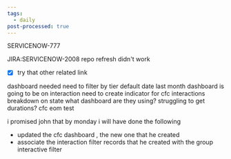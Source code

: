 ```yaml
---
tags:
  - daily
post-processed: true
---
```


SERVICENOW-777

JIRA:SERVICENOW-2008 
	repo refresh didn't work 
- [x] try that other related link 

dashboard needed
need to filter by tier 
default date last month 
dashboard is going to be on interaction
need to create indicator for cfc interactions 
	breakdown on state 
what dashboard are they using? 
struggling to get durations? 
cfc eom test 

i promised john that by monday i will have done the following
- updated the cfc dashboard , the new one that he created 
- associate the interaction filter records that he created with the group interactive filter 